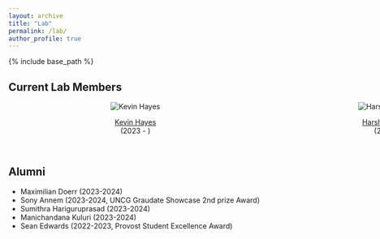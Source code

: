 ```yaml
---
layout: archive
title: "Lab"
permalink: /lab/
author_profile: true
---    
```


{% include base_path %}

## Current Lab Members

<div class="row" style="width:2000" >
    <div class="column" style="float:left;width:500">
      <center>
      <div class="author__avatar">
            <img src="/academic/images/Kevin.png" class="author__avatar" alt="Kevin Hayes">
      </div>
      <div class="author__content">
            <p><a href = "https://www.linkedin.com/in/kevin-hayes-54248a228/">Kevin Hayes</a><br/>(2023 - )</p>
      </div>
      </center>
    </div>
    <div class="column" style="float:left; width:500">
      <center>
      <div class="author__avatar">
            <img src="/academic/images/Harsha.png" class="author__avatar" alt="Harsha Bangera">
      </div>
      <div class="author__content">
            <p><a href = "https://www.linkedin.com/in/harshaamin/">Harsha Bangera</a><br/>(2024 - )</p>
      </div>
      </center>
    </div>
    <div class="column" style=" width:500">
      <center>
      <div class="author__avatar">
            <img src="/academic/images/Supriya.jpeg" class="author__avatar" alt="Supriya Kottam">
      </div>
      <div class="author__content">
            <p><a href = "https://www.linkedin.com/in/supriya-kottam/">Supriya Kottam</a><br/>(2024 - )</p>
      </div>
      </center>
    </div>
</div>

<br>

## Alumni
  + Maximilian Doerr (2023-2024)
  + Sony Annem (2023-2024, UNCG Graudate Showcase 2nd prize Award)
  + Sumithra Hariguruprasad (2023-2024)
  + Manichandana Kuluri (2023-2024)
  + Sean Edwards (2022-2023, Provost Student Excellence Award)

